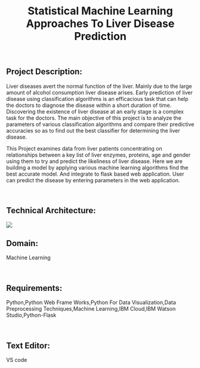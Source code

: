 <h1 align="center">Statistical Machine Learning Approaches To Liver Disease Prediction</h1>
<br>
<h2>Project Description:</h2>
<p>Liver diseases avert the normal function of the liver. Mainly due to the large amount of alcohol consumption liver disease arises. Early prediction of liver disease using classification algorithms is an efficacious task that can help the doctors to diagnose the disease within a short duration of time. Discovering the existence of liver disease at an early stage is a complex task for the doctors. The main objective of this project is to analyze the parameters of various classification algorithms and compare their predictive accuracies so as to find out the best classifier for determining the liver disease.
<br>
<p>This Project examines data from liver patients concentrating on relationships between a key list of liver enzymes, proteins, age and gender using them to try and predict the likeliness of liver disease. Here we are building a model by applying various machine learning algorithms find the best accurate model. And integrate to flask based web application. User can predict the disease by entering parameters in the web application.<p>
<br>
<h2>Technical Architecture:</h2>
<img align="center" src="https://lh3.googleusercontent.com/pFmfUc2uXmqSu0_vAaSWF1rU39Y8Rc3ebfaq_qja6khZZRejazad2lCaOXHaJKvlmGX25FHrJSVSTE6RsDHsJYbTGkIo0ZeAqFJamdrxmQmQvgk80I28DoS2stqi6jjtdpkYPpCr">
<h2>Domain:</h2>
<p>Machine Learning</p>
<br>
<h2>Requirements:</h2>
<p>Python,Python Web Frame Works,Python For Data Visualization,Data Preprocessing Techniques,Machine Learning,IBM Cloud,IBM Watson Studio,Python-Flask</p>
<br>
<h2>Text Editor:</h2>
<p>VS code</p>

